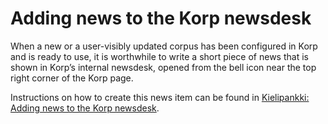 # Adding news to the Korp newsdesk
When a new or a user-visibly updated corpus has been configured in Korp and is ready to use, 
it is worthwhile to write a short piece of news that is shown in Korp’s internal newsdesk, 
opened from the bell icon near the top right corner of the Korp page.

Instructions on how to create this news item can be found in [Kielipankki: Adding news to the Korp newsdesk](https://www.kielipankki.fi/development/korp/corpus-import/#Adding_news_to_the_Korp_newsdesk).